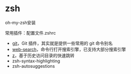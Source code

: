 # zsh

oh-my-zsh安装

常用插件：配置文件.zshrc	

- [git](https://github.com/ohmyzsh/ohmyzsh/tree/master/plugins/git)，Git 插件，其实就是提供一些常用的 git 命令别名
- [web-search](https://github.com/ohmyzsh/ohmyzsh/tree/master/plugins/web-search)，命令行打开搜索引擎，已支持大部分搜索引擎
- [z](https://github.com/ohmyzsh/ohmyzsh/tree/master/plugins/z)，基于历史访问目录的快速跳转
- zsh-syntax-highlighting
- zsh-autosuggestions